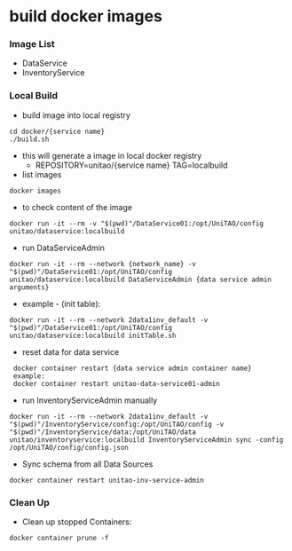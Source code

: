 # build docker images

### Image List

 - DataService
 - InventoryService

### Local Build
 - build image into local registry
 ```
 cd docker/{service name}
 ./build.sh
 ```
 - this will generate a image in local docker registry
   - REPOSITORY=unitao/{service name} TAG=localbuild
 - list images
 ```
 docker images
 ```
 - to check content of the image
 ```
 docker run -it --rm -v "$(pwd)"/DataService01:/opt/UniTAO/config unitao/dataservice:localbuild 
 ```

 - run DataServiceAdmin
 ```
 docker run -it --rm --network {network_name} -v "$(pwd)"/DataService01:/opt/UniTAO/config unitao/dataservice:localbuild DataServiceAdmin {data service admin arguments}
 ```
   - example - (init table):
   ```
   docker run -it --rm --network 2data1inv_default -v "$(pwd)"/DataService01:/opt/UniTAO/config unitao/dataservice:localbuild initTable.sh 
   ```

  - reset data for data service
  ```
   docker container restart {data service admin container name}
   example:
   docker container restart unitao-data-service01-admin
  ```

- run InventoryServiceAdmin manually
```
docker run -it --rm --network 2data1inv_default -v "$(pwd)"/InventoryService/config:/opt/UniTAO/config -v "$(pwd)"/InventoryService/data:/opt/UniTAO/data unitao/inventoryservice:localbuild InventoryServiceAdmin sync -config /opt/UniTAO/config/config.json
```
  - Sync schema from all Data Sources
  ```
  docker container restart unitao-inv-service-admin
  ```


### Clean Up
 - Clean up stopped Containers:
 ```
 docker container prune -f
 ```




